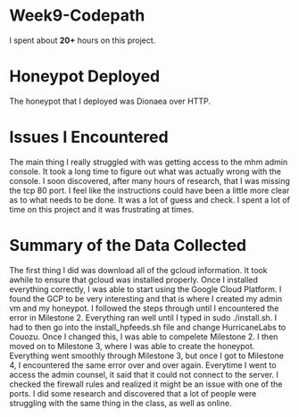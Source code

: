 # Week9-Codepath
I spent about **20+** hours on this project.
# Honeypot Deployed
The honeypot that I deployed was Dionaea over HTTP.

# Issues I Encountered
The main thing I really struggled with was getting access to the mhm admin console. It took a long time to figure out what was actually wrong with the console. I soon discovered, after many hours of research, that I was missing the tcp 80 port. I feel like the instructions could have been a little more clear as to what needs to be done. It was a lot of guess and check. I spent a lot of time on this project and it was frustrating at times.
# Summary of the Data Collected
The first thing I did was download all of the gcloud information. It took awhile to ensure that gcloud was installed properly. Once I installed everything correctly, I was able to start using the Google Cloud Platform. I found the GCP to be very interesting and that is where I created my admin vm and my honeypot. I followed the steps through until I encountered the error in Milestone 2. Everything ran well until I typed in sudo ./install.sh. I had to then go into the install_hpfeeds.sh file and change HurricaneLabs to Couozu. Once I changed this, I was able to compelete Milestone 2. I then moved on to Milestone 3, where I was able to create the honeypot. Everything went smoothly through Milestone 3, but once I got to Milestone 4, I encountered the same error over and over again. Everytime I went to access the admin counsel, it said that it could not connect to the server. I checked the firewall rules and realized it might be an issue with one of the ports. I did some research and discovered that a lot of people were struggling with the same thing in the class, as well as online. 
